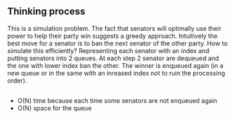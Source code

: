 ## Thinking process

This is a simulation problem. The fact that senators will optimally use their power to help their party win suggests a greedy approach.
Intuitively the best move for a senator is to ban the next senator of the other party. How to simulate this efficiently?
Representing each senator with an index and putting senators into 2 queues. At each step 2 senator are dequeued and the one with lower index ban the other.
The winner is enqueued again (in a new queue or in the same with an inreased index not to ruin the processing order).

##

* O(N) time because each time some senators are not enqueued again
* O(N) space for the queue

